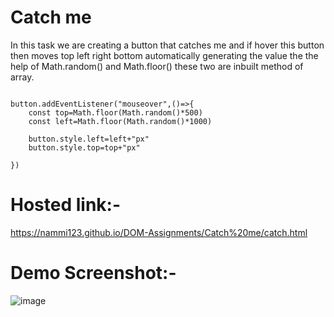 # Catch me 
In this task we are creating a button that catches me and if hover this button then moves top left right bottom automatically generating the value the 
the help of Math.random() and Math.floor() these two are inbuilt method of array.

```

button.addEventListener("mouseover",()=>{
    const top=Math.floor(Math.random()*500)
    const left=Math.floor(Math.random()*1000)
   
    button.style.left=left+"px"
    button.style.top=top+"px"
    
})
```

# Hosted link:-
https://nammi123.github.io/DOM-Assignments/Catch%20me/catch.html

# Demo Screenshot:-
![image](https://github.com/nammi123/DOM-Assignments/assets/96935962/4cfb6baa-7227-4549-ba1b-07619fe087bd)
